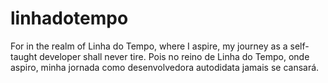 # linhadotempo
For in the realm of Linha do Tempo, where I aspire,
my journey as a self-taught developer shall never tire.
Pois no reino de Linha do Tempo, onde aspiro,
minha jornada como desenvolvedora autodidata jamais se cansará.
